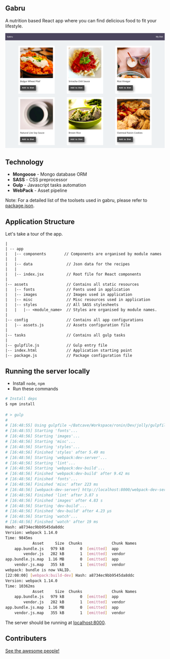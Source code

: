 
## Gabru
A nutrition based React app where you can find delicious food to fit your lifestyle. 

![Screenshot](/Screenshot.png?raw=true "Screenshot")

## Technology

- **Mongoose** - Mongo database ORM
- **SASS** - CSS preprocessor 
- **Gulp** - Javascript tasks automation
- **WebPack** - Asset pipeline

Note: For a detailed list of the toolsets used in gabru, please refer to [package.json](package.json). 

## Application Structure

Let's take a tour of the app.
```
|
| -- app
|   |-- components        // Components are organised by module names
|   |
|   |-- data               // Json data for the recipes
|   |
|   |-- index.jsx          // Root file for React components
|   
|-- assets                 // Contains all static resources 
|   |-- fonts              // Fonts used in application
|   |-- images             // Images used in application
|   |-- misc               // Misc resources used in application
|   |-- styles             // All SASS stylesheets
|   |   |-- <module_name>  // Styles are organised by module names. 
|   
|-- config                 // Contains all app configurations
|   |-- assets.js          // Assets configuration file
|   
|-- tasks                  // Contains all gulp tasks 
|
|-- gulpfile.js            // Gulp entry file 
|-- index.html             // Application starting point
|-- package.js             // Package configuration file
```

## Running the server locally

 - Install  `node`, `npm`
 - Run these commands

```sh
# Install deps
$ npm install

# > gulp
# 
# [16:48:55] Using gulpfile ~/Batcave/Workspace/ronin/Dev/jolly/gulpfile.js
# [16:48:55] Starting 'fonts'...
# [16:48:56] Starting 'images'...
# [16:48:56] Starting 'misc'...
# [16:48:56] Starting 'styles'...
# [16:48:56] Finished 'styles' after 5.49 ms
# [16:48:56] Starting 'webpack:dev-server'...
# [16:48:56] Starting 'lint'...
# [16:48:56] Starting 'webpack:dev-build'...
# [16:48:56] Finished 'webpack:dev-build' after 9.42 ms
# [16:48:56] Finished 'fonts'...
# [16:48:56] Finished 'misc' after 223 ms
# [16:48:56] [webpack-dev-server] http://localhost:8000/webpack-dev-server/index.html
# [16:48:56] Finished 'lint' after 3.87 s
# [16:48:56] Finished 'images' after 4.83 s
# [16:48:56] Starting 'dev-build'...
# [16:48:56] Finished 'dev-build' after 4.23 μs
# [16:48:56] Starting 'watch'...
# [16:48:56] Finished 'watch' after 19 ms
Hash: a8734ec9bb9545da8ddc
Version: webpack 1.14.0
Time: 9845ms
            Asset     Size  Chunks             Chunk Names
    app.bundle.js   979 kB       0  [emitted]  app
        vendor.js   282 kB       1  [emitted]  vendor
app.bundle.js.map  1.16 MB       0  [emitted]  app
    vendor.js.map   355 kB       1  [emitted]  vendor
webpack: bundle is now VALID.
[22:08:00] [webpack:build-dev] Hash: a8734ec9bb9545da8ddc
Version: webpack 1.14.0
Time: 10362ms
            Asset     Size  Chunks             Chunk Names
    app.bundle.js   979 kB       0  [emitted]  app
        vendor.js   282 kB       1  [emitted]  vendor
app.bundle.js.map  1.16 MB       0  [emitted]  app
    vendor.js.map   355 kB       1  [emitted]  vendor

```
The server should be running at [localhost:8000](https://localhost:8000).


## Contributers

[See the awesome people!](https://github.com/p4suhag/gabru/graphs/contributors)